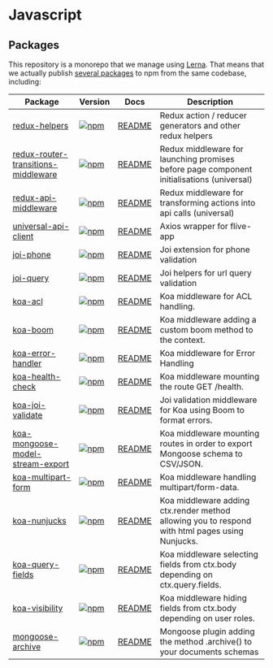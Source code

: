 # Javascript

## Packages

This repository is a monorepo that we manage using [Lerna](https://github.com/lerna/lerna). That means that we actually publish [several packages](/packages) to npm from the same codebase, including:

| Package | Version | Docs | Description |
|---------|---------|------|-------------|
| [redux-helpers](packages/redux-helpers) | [![npm](https://img.shields.io/npm/v/@sigfox/redux-helpers.svg?style=flat-square)](https://www.npmjs.com/package/@sigfox/redux-helpers) | [README](packages/redux-helpers/README.md) | Redux action / reducer generators and other redux helpers |
| [redux-router-transitions-middleware](packages/redux-router-transitions-middleware) | [![npm](https://img.shields.io/npm/v/@sigfox/redux-router-transitions-middleware.svg?style=flat-square)](https://www.npmjs.com/package/@sigfox/redux-router-transitions-middleware) | [README](packages/redux-router-transitions-middleware/README.md) | Redux middleware for launching promises before page component initialisations (universal) |
| [redux-api-middleware](packages/redux-api-middleware) | [![npm](https://img.shields.io/npm/v/@sigfox/redux-api-middleware.svg?style=flat-square)](https://www.npmjs.com/package/@sigfox/redux-api-middleware) | [README](packages/redux-api-middleware/README.md) | Redux middleware for transforming actions into api calls (universal) |
| [universal-api-client](packages/universal-api-client) | [![npm](https://img.shields.io/npm/v/@sigfox/universal-api-client.svg?style=flat-square)](https://www.npmjs.com/package/@sigfox/universal-api-client) | [README](packages/universal-api-client/README.md) | Axios wrapper for flive-app |
| [joi-phone](packages/joi-phone) | [![npm](https://img.shields.io/npm/v/@sigfox/joi-phone.svg?style=flat-square)](https://www.npmjs.com/package/@sigfox/joi-phone) | [README](packages/joi-phone/README.md) | Joi extension for phone validation |
| [joi-query](packages/joi-query) | [![npm](https://img.shields.io/npm/v/@sigfox/joi-query.svg?style=flat-square)](https://www.npmjs.com/package/@sigfox/joi-query) | [README](packages/joi-query/README.md) | Joi helpers for url query validation |
| [koa-acl](packages/koa-acl) | [![npm](https://img.shields.io/npm/v/@sigfox/koa-acl.svg?style=flat-square)](https://www.npmjs.com/package/@sigfox/koa-acl) | [README](packages/koa-acl/README.md) | Koa middleware for ACL handling. |
| [koa-boom](packages/koa-boom) | [![npm](https://img.shields.io/npm/v/@sigfox/koa-boom.svg?style=flat-square)](https://www.npmjs.com/package/@sigfox/koa-boom) | [README](packages/koa-boom/README.md) | Koa middleware adding a custom boom method to the context. |
| [koa-error-handler](packages/koa-error-handler) | [![npm](https://img.shields.io/npm/v/@sigfox/koa-error-handler.svg?style=flat-square)](https://www.npmjs.com/package/@sigfox/koa-error-handler) | [README](packages/koa-error-handler/README.md) | Koa middleware for Error Handling |
| [koa-health-check](packages/koa-health-check) | [![npm](https://img.shields.io/npm/v/@sigfox/koa-health-check.svg?style=flat-square)](https://www.npmjs.com/package/@sigfox/koa-health-check) | [README](packages/koa-health-check/README.md) | Koa middleware mounting the route GET /health. |
| [koa-joi-validate](packages/koa-joi-validate) | [![npm](https://img.shields.io/npm/v/@sigfox/koa-joi-validate.svg?style=flat-square)](https://www.npmjs.com/package/@sigfox/koa-joi-validate) | [README](packages/koa-joi-validate/README.md) | Joi validation middleware for Koa using Boom to format errors. |
| [koa-mongoose-model-stream-export](packages/koa-mongoose-model-stream-export) | [![npm](https://img.shields.io/npm/v/@sigfox/koa-mongoose-model-stream-export.svg?style=flat-square)](https://www.npmjs.com/package/@sigfox/koa-mongoose-model-stream-export) | [README](packages/koa-mongoose-model-stream-export/README.md) | Koa middleware mounting routes in order to export Mongoose schema to CSV/JSON. |
| [koa-multipart-form](packages/koa-multipart-form) | [![npm](https://img.shields.io/npm/v/@sigfox/koa-multipart-form.svg?style=flat-square)](https://www.npmjs.com/package/@sigfox/koa-multipart-form) | [README](packages/koa-multipart-form/README.md) | Koa middleware handling multipart/form-data. |
| [koa-nunjucks](packages/koa-nunjucks) | [![npm](https://img.shields.io/npm/v/@sigfox/koa-nunjucks.svg?style=flat-square)](https://www.npmjs.com/package/@sigfox/koa-nunjucks) | [README](packages/koa-nunjucks/README.md) | Koa middleware adding ctx.render method allowing you to respond with html pages using Nunjucks. |
| [koa-query-fields](packages/koa-query-fields) | [![npm](https://img.shields.io/npm/v/@sigfox/koa-query-fields.svg?style=flat-square)](https://www.npmjs.com/package/@sigfox/koa-query-fields) | [README](packages/koa-query-fields/README.md) | Koa middleware selecting fields from ctx.body depending on ctx.query.fields. |
| [koa-visibility](packages/koa-visibility) | [![npm](https://img.shields.io/npm/v/@sigfox/koa-visibility.svg?style=flat-square)](https://www.npmjs.com/package/@sigfox/koa-visibility) | [README](packages/koa-visibility/README.md) | Koa middleware hiding fields from ctx.body depending on user roles. |
| [mongoose-archive](packages/mongoose-archive) | [![npm](https://img.shields.io/npm/v/@sigfox/mongoose-archive.svg?style=flat-square)](https://www.npmjs.com/package/@sigfox/mongoose-archive) | [README](packages/mongoose-archive/README.md) | Mongoose plugin adding the method .archive() to your documents schemas |